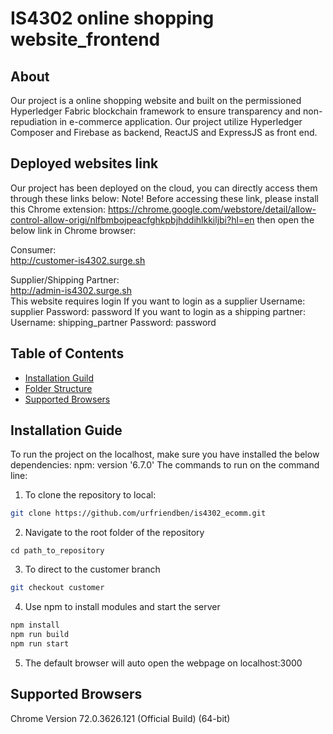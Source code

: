 # IS4302 online shopping website_frontend

## About
Our project is a online shopping website and built on the permissioned Hyperledger Fabric blockchain framework to ensure transparency and non-repudiation in e-commerce application. Our project utilize Hyperledger Composer and Firebase as backend, ReactJS and ExpressJS as front end.

## Deployed websites link
Our project has been deployed on the cloud, you can directly access them through these links below:
Note! Before accessing these link, please install this Chrome extension:
https://chrome.google.com/webstore/detail/allow-control-allow-origi/nlfbmbojpeacfghkpbjhddihlkkiljbi?hl=en
then open the below link in Chrome browser:

Consumer:<br/>
http://customer-is4302.surge.sh

Supplier/Shipping Partner:<br/>
http://admin-is4302.surge.sh<br/>
This website requires login
If you want to login as a supplier
Username: supplier
Password: password
If you want to login as a shipping partner:
Username: shipping_partner
Password: password

## Table of Contents

- [Installation Guild](#installation-guide)
- [Folder Structure](#folder-structure)
- [Supported Browsers](#supported-browsers)

## Installation Guide
To run the project on the localhost, make sure you have installed the below dependencies:
  npm: version '6.7.0'
The commands to run on the command line:
1. To clone the repository to local: 
```bash
git clone https://github.com/urfriendben/is4302_ecomm.git
```
2. Navigate to the root folder of the repository
```
cd path_to_repository
```
3. To direct to the customer branch
```bash
git checkout customer
```
4. Use npm to install modules and start the server
```bash
npm install
npm run build
npm run start
```
5. The default browser will auto open the webpage on localhost:3000

## Supported Browsers

Chrome Version 72.0.3626.121 (Official Build) (64-bit)

